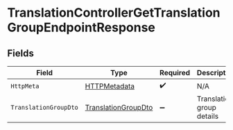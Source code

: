 # TranslationControllerGetTranslationGroupEndpointResponse


## Fields

| Field                                                                 | Type                                                                  | Required                                                              | Description                                                           |
| --------------------------------------------------------------------- | --------------------------------------------------------------------- | --------------------------------------------------------------------- | --------------------------------------------------------------------- |
| `HttpMeta`                                                            | [HTTPMetadata](../../Models/Components/HTTPMetadata.md)               | :heavy_check_mark:                                                    | N/A                                                                   |
| `TranslationGroupDto`                                                 | [TranslationGroupDto](../../Models/Components/TranslationGroupDto.md) | :heavy_minus_sign:                                                    | Translation group details                                             |
